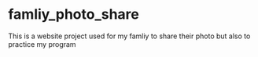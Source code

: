# famliy_photo_share
This is a website project  used for my famliy to share their photo but also to practice my program
